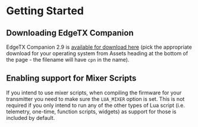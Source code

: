 # Getting Started

## Downloading EdgeTX Companion

EdgeTX Companion 2.9 is [available for download here](https://github.com/EdgeTX/edgetx/releases/tag/v2.9.0) (pick the appropriate download for your operating system from Assets heading at the bottom of the page - the filename will have `cpn` in the name).

## Enabling support for Mixer Scripts

If you intend to use mixer scripts, when compiling the firmware for your transmitter you need to make sure the `LUA_MIXER` option is set. This is not required if you only intend to run any of the other types of Lua script (i.e. telemetry, one-time, function scripts, widgets) as support for those is included by default.
